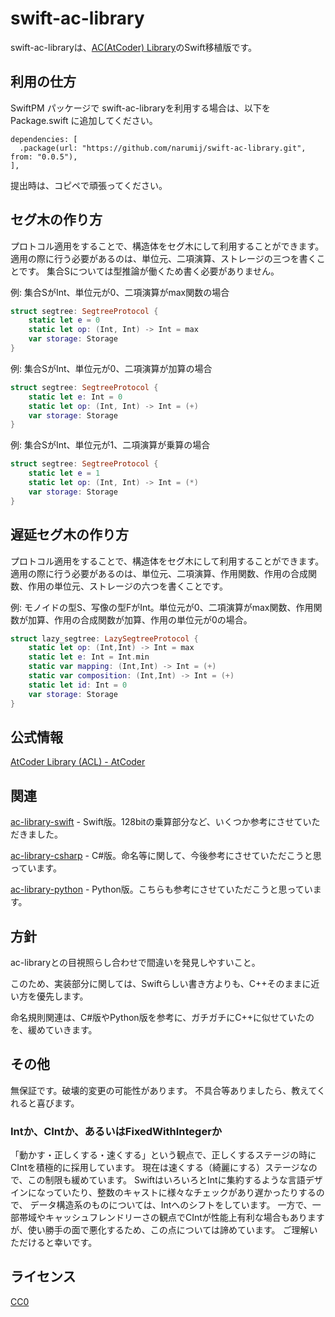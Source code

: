 # swift-ac-library

swift-ac-libraryは、[AC(AtCoder) Library][ac-library]のSwift移植版です。

## 利用の仕方

SwiftPM パッケージで swift-ac-libraryを利用する場合は、以下をPackage.swift に追加してください。

```
dependencies: [
  .package(url: "https://github.com/narumij/swift-ac-library.git", from: "0.0.5"),
],
```

提出時は、コピペで頑張ってください。

## セグ木の作り方

プロトコル適用をすることで、構造体をセグ木にして利用することができます。
適用の際に行う必要があるのは、単位元、二項演算、ストレージの三つを書くことです。
集合Sについては型推論が働くため書く必要がありません。

例: 集合SがInt、単位元が0、二項演算がmax関数の場合
```swift
struct segtree: SegtreeProtocol {
    static let e = 0
    static let op: (Int, Int) -> Int = max
    var storage: Storage
}
```

例: 集合SがInt、単位元が0、二項演算が加算の場合
```swift
struct segtree: SegtreeProtocol {
    static let e: Int = 0
    static let op: (Int, Int) -> Int = (+)
    var storage: Storage
}
```

例: 集合SがInt、単位元が1、二項演算が乗算の場合
```swift
struct segtree: SegtreeProtocol {
    static let e = 1
    static let op: (Int, Int) -> Int = (*)
    var storage: Storage
}
```

## 遅延セグ木の作り方

プロトコル適用をすることで、構造体をセグ木にして利用することができます。
適用の際に行う必要があるのは、単位元、二項演算、作用関数、作用の合成関数、作用の単位元、ストレージの六つを書くことです。

例: モノイドの型S、写像の型FがInt。単位元が0、二項演算がmax関数、作用関数が加算、作用の合成関数が加算、作用の単位元が0の場合。
```swift
struct lazy_segtree: LazySegtreeProtocol {
    static let op: (Int,Int) -> Int = max
    static let e: Int = Int.min
    static var mapping: (Int,Int) -> Int = (+)
    static var composition: (Int,Int) -> Int = (+)
    static let id: Int = 0
    var storage: Storage
}
```

## 公式情報

[AtCoder Library (ACL) - AtCoder][acl]

## 関連

[ac-library-swift] - Swift版。128bitの乗算部分など、いくつか参考にさせていただきました。

[ac-library-csharp] - C#版。命名等に関して、今後参考にさせていただこうと思っています。

[ac-library-python] - Python版。こちらも参考にさせていただこうと思っています。

## 方針

ac-libraryとの目視照らし合わせで間違いを発見しやすいこと。

このため、実装部分に関しては、Swiftらしい書き方よりも、C++そのままに近い方を優先します。

命名規則関連は、C#版やPython版を参考に、ガチガチにC++に似せていたのを、緩めていきます。

## その他

無保証です。破壊的変更の可能性があります。
不具合等ありましたら、教えてくれると喜びます。

### Intか、CIntか、あるいはFixedWithIntegerか

「動かす・正しくする・速くする」という観点で、正しくするステージの時にCIntを積極的に採用しています。
現在は速くする（綺麗にする）ステージなので、この制限も緩めています。
SwiftはいろいろとIntに集約するような言語デザインになっていたり、整数のキャストに様々なチェックがあり遅かったりするので、
データ構造系のものについては、Intへのシフトをしています。
一方で、一部帯域やキャッシュフレンドリーさの観点でCIntが性能上有利な場合もありますが、使い勝手の面で悪化するため、この点については諦めています。
ご理解いただけると幸いです。

## ライセンス

[CC0]

[acl]: https://atcoder.jp/posts/517

[ac-library]: https://github.com/atcoder/ac-library

[ac-library-swift]: https://github.com/kyomuei/ac-library-swift

[ac-library-python]: https://github.com/not522/ac-library-python

[ac-library-csharp]: https://github.com/kzrnm/ac-library-csharp

[CC0]: https://creativecommons.org/public-domain/cc0/

